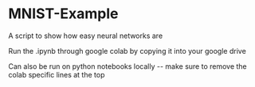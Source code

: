 # MNIST-Example
A script to show how easy neural networks are

Run the .ipynb through google colab by copying it into your google drive

Can also be run on python notebooks locally -- make sure to remove the colab specific lines at the top
